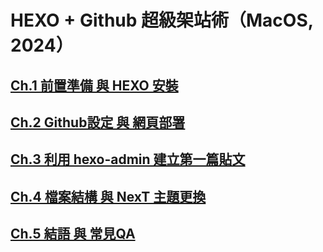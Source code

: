 # **HEXO + Github 超級架站術（MacOS, 2024）**

## [Ch.1 前置準備 與 HEXO 安裝](https://hackmd.io/@_jUPco9EQvmzW2lqVehtGQ/hexo_1)

## [Ch.2 Github設定 與 網頁部署](https://hackmd.io/@_jUPco9EQvmzW2lqVehtGQ/hexo_2)

## [Ch.3 利用 hexo-admin 建立第一篇貼文](https://hackmd.io/@ShY/hexo_3)

## [Ch.4 檔案結構 與 NexT 主題更換](https://hackmd.io/@ShY/hexo_4)

## [Ch.5 結語 與 常見QA](https://hackmd.io/@ShY/hexo_5)
